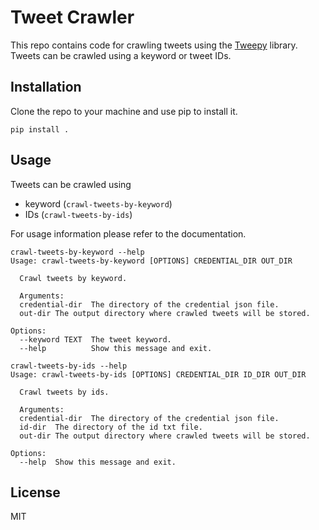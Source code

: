 # Tweet Crawler

This repo contains code for crawling tweets using the [Tweepy](https://www.tweepy.org/) 
library. Tweets can be crawled using a keyword or tweet IDs. 

## Installation

Clone the repo to your machine and use pip to install it.

```
pip install .
```

## Usage

Tweets can be crawled using
- keyword (`crawl-tweets-by-keyword`)
- IDs (`crawl-tweets-by-ids`)

For usage information please refer to the documentation. 

```
crawl-tweets-by-keyword --help
Usage: crawl-tweets-by-keyword [OPTIONS] CREDENTIAL_DIR OUT_DIR

  Crawl tweets by keyword.

  Arguments: 
  credential-dir  The directory of the credential json file.
  out-dir The output directory where crawled tweets will be stored.

Options:
  --keyword TEXT  The tweet keyword.
  --help          Show this message and exit.
```

```
crawl-tweets-by-ids --help
Usage: crawl-tweets-by-ids [OPTIONS] CREDENTIAL_DIR ID_DIR OUT_DIR

  Crawl tweets by ids.

  Arguments: 
  credential-dir  The directory of the credential json file.
  id-dir  The directory of the id txt file.
  out-dir The output directory where crawled tweets will be stored.

Options:
  --help  Show this message and exit.
```
## License

MIT
